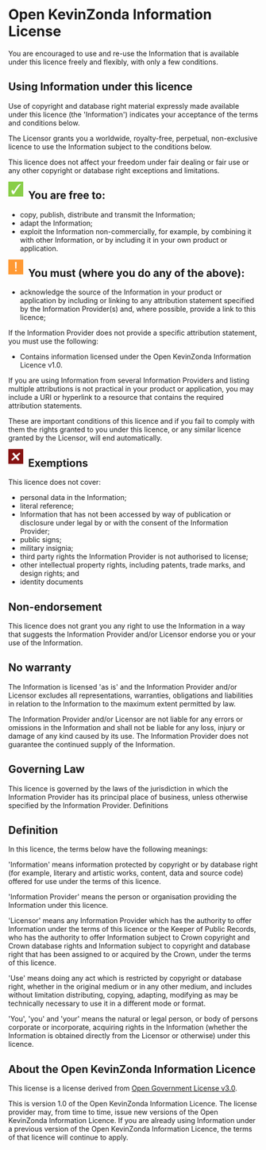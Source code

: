 # Open KevinZonda Information License

You are encouraged to use and re-use the Information that is available under this licence freely and flexibly, with only a few conditions.

## Using Information under this licence

Use of copyright and database right material expressly made available under this licence (the 'Information') indicates your acceptance of the terms and conditions below.

The Licensor grants you a worldwide, royalty-free, perpetual, non-exclusive licence to use the Information subject to the conditions below.

This licence does not affect your freedom under fair dealing or fair use or any other copyright or database right exceptions and limitations.

<img width="30" height="30" align="left" style="float: left; margin: 0 10px 0 0;" alt="Free to use" src="../img/icon/allowed.png">

## You are free to:

- copy, publish, distribute and transmit the Information;
- adapt the Information;
- exploit the Information non-commercially, for example, by combining it with other Information, or by including it in your own product or application.

<img width="30" height="30" align="left" style="float: left; margin: 0 10px 0 0;" alt="Musy" src="../img/icon/warn.png">

## You must (where you do any of the above):

- acknowledge the source of the Information in your product or application by including or linking to any attribution statement specified by the Information Provider(s) and, where possible, provide a link to this licence;

If the Information Provider does not provide a specific attribution statement, you must use the following:

- Contains information licensed under the Open KevinZonda Information Licence v1.0.

If you are using Information from several Information Providers and listing multiple attributions is not practical in your product or application, you may include a URI or hyperlink to a resource that contains the required attribution statements.

These are important conditions of this licence and if you fail to comply with them the rights granted to you under this licence, or any similar licence granted by the Licensor, will end automatically.

<img width="30" height="30" align="left" style="float: left; margin: 0 10px 0 0;" alt="Exemptions" src="../img/icon/disallowed.png">

## Exemptions

This licence does not cover:

- personal data in the Information;
- literal reference;
- Information that has not been accessed by way of publication or disclosure under legal by or with the consent of the Information Provider;
- public signs;
- military insignia;
- third party rights the Information Provider is not authorised to license;
- other intellectual property rights, including patents, trade marks, and design rights; and
- identity documents

## Non-endorsement

This licence does not grant you any right to use the Information in a way that suggests the Information Provider and/or Licensor endorse you or your use of the Information.

## No warranty

The Information is licensed 'as is' and the Information Provider and/or Licensor excludes all representations, warranties, obligations and liabilities in relation to the Information to the maximum extent permitted by law.

The Information Provider and/or Licensor are not liable for any errors or omissions in the Information and shall not be liable for any loss, injury or damage of any kind caused by its use. The Information Provider does not guarantee the continued supply of the Information.

## Governing Law

This licence is governed by the laws of the jurisdiction in which the Information Provider has its principal place of business, unless otherwise specified by the Information Provider.
Definitions

## Definition

In this licence, the terms below have the following meanings:

'Information' means information protected by copyright or by database right (for example, literary and artistic works, content, data and source code) offered for use under the terms of this licence.

'Information Provider' means the person or organisation providing the Information under this licence.

'Licensor' means any Information Provider which has the authority to offer Information under the terms of this licence or the Keeper of Public Records, who has the authority to offer Information subject to Crown copyright and Crown database rights and Information subject to copyright and database right that has been assigned to or acquired by the Crown, under the terms of this licence.

'Use' means doing any act which is restricted by copyright or database right, whether in the original medium or in any other medium, and includes without limitation distributing, copying, adapting, modifying as may be technically necessary to use it in a different mode or format.

'You', 'you' and 'your' means the natural or legal person, or body of persons corporate or incorporate, acquiring rights in the Information (whether the Information is obtained directly from the Licensor or otherwise) under this licence.

## About the Open KevinZonda Information Licence

This license is a license derived from [Open Government License v3.0](https://www.nationalarchives.gov.uk/doc/open-government-licence/version/3/).

This is version 1.0 of the Open KevinZonda Information Licence. The license provider may, from time to time, issue new versions of the Open KevinZonda Information Licence. If you are already using Information under a previous version of the Open KevinZonda Information Licence, the terms of that licence will continue to apply.